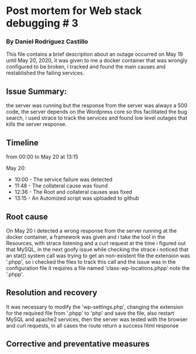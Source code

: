 # Post mortem for Web stack debugging # 3

### By Daniel Rodriguez Castillo

This file contains a brief description about an outage occurred on May 19 until May 20, 2020, it was given to me a docker container that was wrongly configured to be broken, i tracked and found the main causes and restablished the failing services.


## Issue Summary:

the server was running but the response from the server was always a 500 code, the server depends on the Wordpress core so this facilitated the bug search, i used strace to track the services and found low level outages that kills the server response.



## Timeline

from 00:00 to May 20 at 13:15

May 20:
- 10:00 - The service failure was detected
- 11:48 - The collateral cause was found
- 12:36 - The Root and collateral causes was fixed
- 13:15 - An Automized script was uploaded to github

## Root cause

On May 20 i detected a wrong response from the server running at the docker container, a framework was given and i take the tool in the Resources, with strace listening and a curl request at the time i figured out that MySQL, in the next goofy issue while checking the strace i noticed that an stat() system call was trying to get an non-existent file the extension was '.phpp',  so i checked the files to track this call and the issue was in the configuration file it requires a file named 'class-wp-locations.phpp' note the '.phpp'.

## Resolution and recovery

It was necessary to modify the 'wp-settings.php', changing the extension for the required file from '.phpp' to 'php' and save the file, also restart MySQL and apache2 services, then the server was tested with the browser and curl requests, in all cases the route return a success html response 

## Corrective and preventative measures
